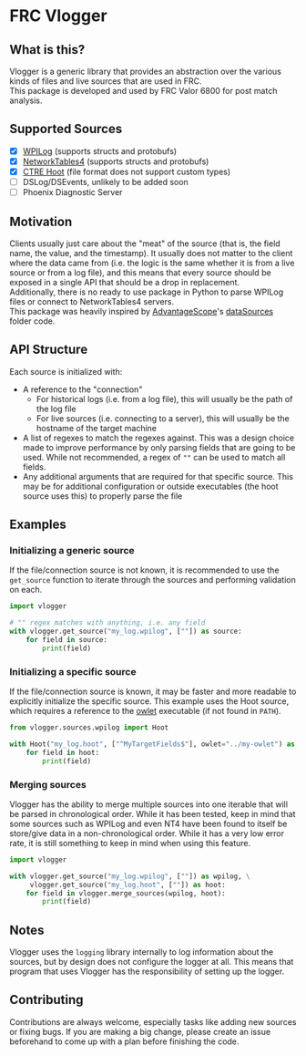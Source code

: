 # FRC Vlogger
## What is this?
Vlogger is a generic library that provides an abstraction over the various kinds of files and live sources that are used in FRC.  
This package is developed and used by FRC Valor 6800 for post match analysis.

## Supported Sources
- [x] [WPILog](https://github.com/wpilibsuite/allwpilib/blob/main/wpiutil/doc/datalog.adoc) (supports structs and protobufs)
- [x] [NetworkTables4](https://github.com/wpilibsuite/allwpilib/blob/main/ntcore/doc/networktables4.adoc) (supports structs and protobufs)
- [x] [CTRE Hoot](https://v6.docs.ctr-electronics.com/en/latest/docs/api-reference/api-usage/signal-logging.html) (file format does not support custom types)
- [ ] DSLog/DSEvents, unlikely to be added soon
- [ ] Phoenix Diagnostic Server

## Motivation
Clients usually just care about the "meat" of the source (that is, the field name, the value, and the timestamp). It usually does not matter to the client where the data came from (i.e. the logic is the same whether it is from a live source or from a log file), and this means that every source should be exposed in a single API that should be a drop in replacement.  
Additionally, there is no ready to use package in Python to parse WPILog files or connect to NetworkTables4 servers.  
This package was heavily inspired by [AdvantageScope](https://github.com/Mechanical-Advantage/AdvantageScope)'s [dataSources](https://github.com/Mechanical-Advantage/AdvantageScope/tree/main/src/hub/dataSources) folder code.

## API Structure
Each source is initialized with:
- A reference to the "connection"
    - For historical logs (i.e. from a log file), this will usually be the path of the log file
    - For live sources (i.e. connecting to a server), this will usually be the hostname of the target machine
- A list of regexes to match the regexes against. This was a design choice made to improve performance by only parsing fields that are going to be used. While not recommended, a regex of `""` can be used to match all fields.
- Any additional arguments that are required for that specific source. This may be for additional configuration or outside executables (the hoot source uses this) to properly parse the file

## Examples
### Initializing a generic source
If the file/connection source is not known, it is recommended to use the `get_source` function to iterate through the sources and performing validation on each.
```python
import vlogger

# "" regex matches with anything, i.e. any field
with vlogger.get_source("my_log.wpilog", [""]) as source:
    for field in source:
        print(field)
```

### Initializing a specific source
If the file/connection source is known, it may be faster and more readable to explicitly initialize the specific source. This example uses the Hoot source, which requires a reference to the [owlet](https://docs.ctr-electronics.com/cli-tools.html) executable (if not found in `PATH`).
```python
from vlogger.sources.wpilog import Hoot

with Hoot("my_log.hoot", ["^MyTargetFields$"], owlet="../my-owlet") as hoot:
    for field in hoot:
        print(field)
```

### Merging sources
Vlogger has the ability to merge multiple sources into one iterable that will be parsed in chronological order. While it has been tested, keep in mind that some sources such as WPILog and even NT4 have been found to itself be store/give data in a non-chronological order. While it has a very low error rate, it is still something to keep in mind when using this feature.
```python
import vlogger

with vlogger.get_source("my_log.wpilog", [""]) as wpilog, \
     vlogger.get_source("my_log.hoot", [""]) as hoot:
    for field in vlogger.merge_sources(wpilog, hoot):
        print(field)
```

## Notes
Vlogger uses the `logging` library internally to log information about the sources, but by design does not configure the logger at all. This means that program that uses Vlogger has the responsibility of setting up the logger.

## Contributing
Contributions are always welcome, especially tasks like adding new sources or fixing bugs. If you are making a big change, please create an issue beforehand to come up with a plan before finishing the code.
